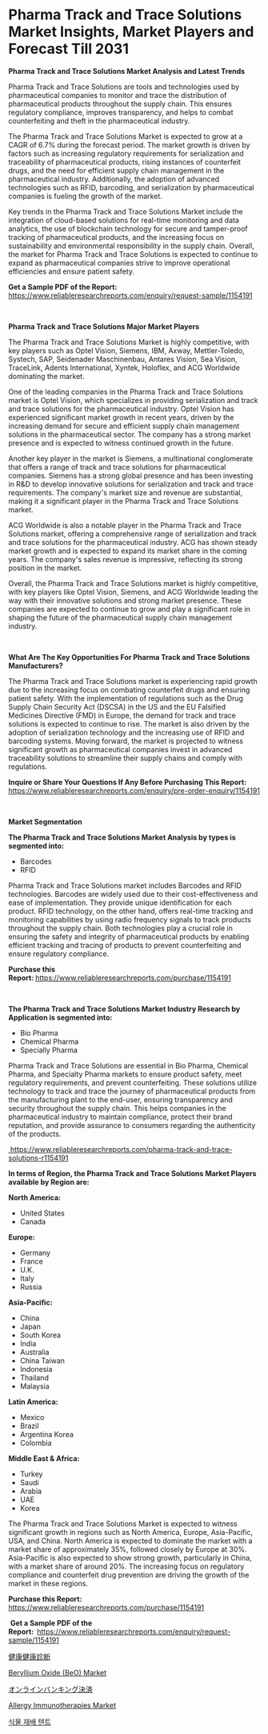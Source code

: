 <p><h1>Pharma Track and Trace Solutions Market Insights, Market Players and Forecast Till 2031</h1></p><p><strong>Pharma Track and Trace Solutions Market Analysis and Latest Trends</strong></p>
<p><p>Pharma Track and Trace Solutions are tools and technologies used by pharmaceutical companies to monitor and trace the distribution of pharmaceutical products throughout the supply chain. This ensures regulatory compliance, improves transparency, and helps to combat counterfeiting and theft in the pharmaceutical industry.</p><p>The Pharma Track and Trace Solutions Market is expected to grow at a CAGR of 6.7% during the forecast period. The market growth is driven by factors such as increasing regulatory requirements for serialization and traceability of pharmaceutical products, rising instances of counterfeit drugs, and the need for efficient supply chain management in the pharmaceutical industry. Additionally, the adoption of advanced technologies such as RFID, barcoding, and serialization by pharmaceutical companies is fueling the growth of the market.</p><p>Key trends in the Pharma Track and Trace Solutions Market include the integration of cloud-based solutions for real-time monitoring and data analytics, the use of blockchain technology for secure and tamper-proof tracking of pharmaceutical products, and the increasing focus on sustainability and environmental responsibility in the supply chain. Overall, the market for Pharma Track and Trace Solutions is expected to continue to expand as pharmaceutical companies strive to improve operational efficiencies and ensure patient safety.</p></p>
<p><strong>Get a Sample PDF of the Report:&nbsp;</strong> <a href="https://www.reliableresearchreports.com/enquiry/request-sample/1154191">https://www.reliableresearchreports.com/enquiry/request-sample/1154191</a></p>
<p>&nbsp;</p>
<p><strong>Pharma Track and Trace Solutions Major Market Players</strong></p>
<p><p>The Pharma Track and Trace Solutions Market is highly competitive, with key players such as Optel Vision, Siemens, IBM, Axway, Mettler-Toledo, Systech, SAP, Seidenader Maschinenbau, Antares Vision, Sea Vision, TraceLink, Adents International, Xyntek, Holoflex, and ACG Worldwide dominating the market.</p><p>One of the leading companies in the Pharma Track and Trace Solutions market is Optel Vision, which specializes in providing serialization and track and trace solutions for the pharmaceutical industry. Optel Vision has experienced significant market growth in recent years, driven by the increasing demand for secure and efficient supply chain management solutions in the pharmaceutical sector. The company has a strong market presence and is expected to witness continued growth in the future.</p><p>Another key player in the market is Siemens, a multinational conglomerate that offers a range of track and trace solutions for pharmaceutical companies. Siemens has a strong global presence and has been investing in R&D to develop innovative solutions for serialization and track and trace requirements. The company's market size and revenue are substantial, making it a significant player in the Pharma Track and Trace Solutions market.</p><p>ACG Worldwide is also a notable player in the Pharma Track and Trace Solutions market, offering a comprehensive range of serialization and track and trace solutions for the pharmaceutical industry. ACG has shown steady market growth and is expected to expand its market share in the coming years. The company's sales revenue is impressive, reflecting its strong position in the market.</p><p>Overall, the Pharma Track and Trace Solutions market is highly competitive, with key players like Optel Vision, Siemens, and ACG Worldwide leading the way with their innovative solutions and strong market presence. These companies are expected to continue to grow and play a significant role in shaping the future of the pharmaceutical supply chain management industry.</p></p>
<p>&nbsp;</p>
<p><strong>What Are The Key Opportunities For Pharma Track and Trace Solutions Manufacturers?</strong></p>
<p><p>The Pharma Track and Trace Solutions market is experiencing rapid growth due to the increasing focus on combating counterfeit drugs and ensuring patient safety. With the implementation of regulations such as the Drug Supply Chain Security Act (DSCSA) in the US and the EU Falsified Medicines Directive (FMD) in Europe, the demand for track and trace solutions is expected to continue to rise. The market is also driven by the adoption of serialization technology and the increasing use of RFID and barcoding systems. Moving forward, the market is projected to witness significant growth as pharmaceutical companies invest in advanced traceability solutions to streamline their supply chains and comply with regulations.</p></p>
<p><strong>Inquire or Share Your Questions If Any Before Purchasing This Report:</strong> <a href="https://www.reliableresearchreports.com/enquiry/pre-order-enquiry/1154191">https://www.reliableresearchreports.com/enquiry/pre-order-enquiry/1154191</a></p>
<p>&nbsp;</p>
<p><strong>Market Segmentation</strong></p>
<p><strong>The Pharma Track and Trace Solutions Market Analysis by types is segmented into:</strong></p>
<p><ul><li>Barcodes</li><li>RFID</li></ul></p>
<p><p>Pharma Track and Trace Solutions market includes Barcodes and RFID technologies. Barcodes are widely used due to their cost-effectiveness and ease of implementation. They provide unique identification for each product. RFID technology, on the other hand, offers real-time tracking and monitoring capabilities by using radio frequency signals to track products throughout the supply chain. Both technologies play a crucial role in ensuring the safety and integrity of pharmaceutical products by enabling efficient tracking and tracing of products to prevent counterfeiting and ensure regulatory compliance.</p></p>
<p><strong>Purchase this Report:&nbsp;</strong><a href="https://www.reliableresearchreports.com/purchase/1154191">https://www.reliableresearchreports.com/purchase/1154191</a></p>
<p>&nbsp;</p>
<p><strong>The Pharma Track and Trace Solutions Market Industry Research by Application is segmented into:</strong></p>
<p><ul><li>Bio Pharma</li><li>Chemical Pharma</li><li>Specially Pharma</li></ul></p>
<p><p>Pharma Track and Trace Solutions are essential in Bio Pharma, Chemical Pharma, and Specialty Pharma markets to ensure product safety, meet regulatory requirements, and prevent counterfeiting. These solutions utilize technology to track and trace the journey of pharmaceutical products from the manufacturing plant to the end-user, ensuring transparency and security throughout the supply chain. This helps companies in the pharmaceutical industry to maintain compliance, protect their brand reputation, and provide assurance to consumers regarding the authenticity of the products.</p></p>
<p><a href="https://www.reliableresearchreports.com/pharma-track-and-trace-solutions-r1154191">&nbsp;https://www.reliableresearchreports.com/pharma-track-and-trace-solutions-r1154191</a></p>
<p><strong>In terms of Region, the Pharma Track and Trace Solutions Market Players available by Region are:</strong></p>
<p>
    <p> <strong> North America: </strong>
        <ul>
            <li>United States</li>
            <li>Canada</li>
        </ul>
        </p> 
    <p> <strong> Europe: </strong>
        <ul>
            <li>Germany</li>
            <li>France</li>
            <li>U.K.</li>
            <li>Italy</li>
            <li>Russia</li>
        </ul>
        </p> 
    <p> <strong> Asia-Pacific: </strong>
        <ul>
            <li>China</li>
            <li>Japan</li>
            <li>South Korea</li>
            <li>India</li>
            <li>Australia</li>
            <li>China Taiwan</li>
            <li>Indonesia</li>
            <li>Thailand</li>
            <li>Malaysia</li>
        </ul>
        </p> 
    <p> <strong> Latin America: </strong>
        <ul>
            <li>Mexico</li>
            <li>Brazil</li>
            <li>Argentina Korea</li>
            <li>Colombia</li>
        </ul>
        </p> 
    <p> <strong> Middle East & Africa: </strong>
        <ul>
            <li>Turkey</li>
            <li>Saudi</li>
            <li>Arabia</li>
            <li>UAE</li>
            <li>Korea</li>
        </ul>
    </p>
    </p>
<p><p>The Pharma Track and Trace Solutions Market is expected to witness significant growth in regions such as North America, Europe, Asia-Pacific, USA, and China. North America is expected to dominate the market with a market share of approximately 35%, followed closely by Europe at 30%. Asia-Pacific is also expected to show strong growth, particularly in China, with a market share of around 20%. The increasing focus on regulatory compliance and counterfeit drug prevention are driving the growth of the market in these regions.</p></p>
<p><strong>Purchase this Report: </strong><a href="https://www.reliableresearchreports.com/purchase/1154191">https://www.reliableresearchreports.com/purchase/1154191</a></p>
<p>&nbsp;<strong>Get a Sample PDF of the Report:&nbsp;&nbsp;</strong><a href="https://www.reliableresearchreports.com/enquiry/request-sample/1154191">https://www.reliableresearchreports.com/enquiry/request-sample/1154191</a></p>
<p><strong></strong></p>
<p><p><a href="https://github.com/mcbeesbxa270/Market-Research-Report-List-2/blob/main/483237446717.md">健康健康診断</a></p><p><a href="https://issuu.com/reportprime-2/docs/beryllium-oxide-beo-market-size-2030.pptx">Beryllium Oxide (BeO) Market</a></p><p><a href="https://github.com/EmoryYundt1935/Market-Research-Report-List-1/blob/main/599068846718.md">オンラインバンキング決済</a></p><p><a href="https://github.com/dx0328/Market-Research-Report-List-2/blob/main/allergy-immunotherapies-market.md">Allergy Immunotherapies Market</a></p><p><a href="https://github.com/fernandotryO5lson96765/Market-Research-Report-List-1/blob/main/626370042585.md">식물 재배 텐트</a></p></p>